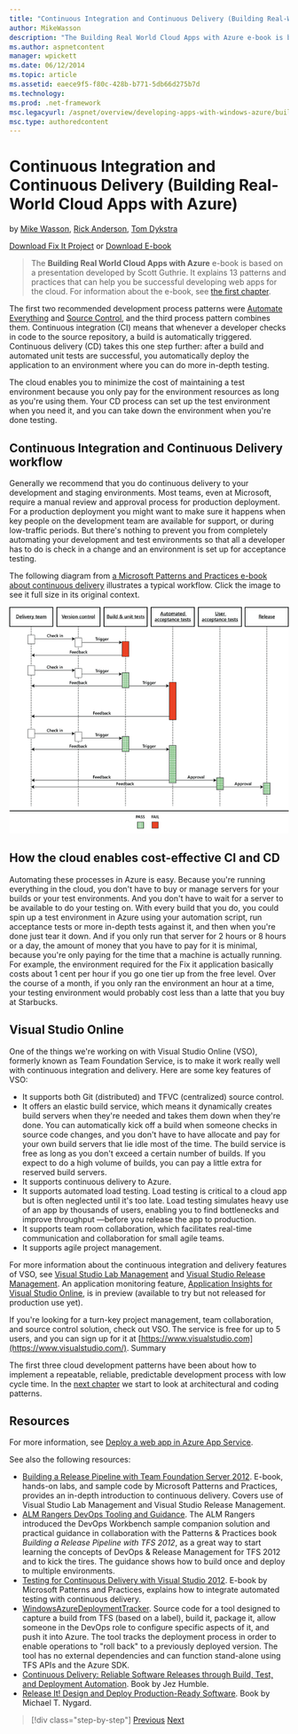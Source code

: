 ```yaml
---
title: "Continuous Integration and Continuous Delivery (Building Real-World Cloud Apps with Azure) | Microsoft Docs"
author: MikeWasson
description: "The Building Real World Cloud Apps with Azure e-book is based on a presentation developed by Scott Guthrie. It explains 13 patterns and practices that can he..."
ms.author: aspnetcontent
manager: wpickett
ms.date: 06/12/2014
ms.topic: article
ms.assetid: eaece9f5-f80c-428b-b771-5db66d275b7d
ms.technology: 
ms.prod: .net-framework
msc.legacyurl: /aspnet/overview/developing-apps-with-windows-azure/building-real-world-cloud-apps-with-windows-azure/continuous-integration-and-continuous-delivery
msc.type: authoredcontent
---
```

Continuous Integration and Continuous Delivery (Building Real-World Cloud Apps with Azure)
====================
by [Mike Wasson](https://github.com/MikeWasson), [Rick Anderson](https://github.com/Rick-Anderson), [Tom Dykstra](https://github.com/tdykstra)

[Download Fix It Project](http://code.msdn.microsoft.com/Fix-It-app-for-Building-cdd80df4) or [Download E-book](http://blogs.msdn.com/b/microsoft_press/archive/2014/07/23/free-ebook-building-cloud-apps-with-microsoft-azure.aspx)

> The **Building Real World Cloud Apps with Azure** e-book is based on a presentation developed by Scott Guthrie. It explains 13 patterns and practices that can help you be successful developing web apps for the cloud. For information about the e-book, see [the first chapter](introduction.md).


The first two recommended development process patterns were [Automate Everything](automate-everything.md) and [Source Control](source-control.md), and the third process pattern combines them. Continuous integration (CI) means that whenever a developer checks in code to the source repository, a build is automatically triggered. Continuous delivery (CD) takes this one step further: after a build and automated unit tests are successful, you automatically deploy the application to an environment where you can do more in-depth testing.

The cloud enables you to minimize the cost of maintaining a test environment because you only pay for the environment resources as long as you're using them. Your CD process can set up the test environment when you need it, and you can take down the environment when you're done testing.

## Continuous Integration and Continuous Delivery workflow

Generally we recommend that you do continuous delivery to your development and staging environments. Most teams, even at Microsoft, require a manual review and approval process for production deployment. For a production deployment you might want to make sure it happens when key people on the development team are available for support, or during low-traffic periods. But there's nothing to prevent you from completely automating your development and test environments so that all a developer has to do is check in a change and an environment is set up for acceptance testing.

The following diagram from [a Microsoft Patterns and Practices e-book about continuous delivery](http://aka.ms/ReleasePipeline) illustrates a typical workflow. Click the image to see it full size in its original context.

[![Continuous delivery workflow](continuous-integration-and-continuous-delivery/_static/image1.png)](https://msdn.microsoft.com/en-us/library/dn449955.aspx)

## How the cloud enables cost-effective CI and CD

Automating these processes in Azure is easy. Because you're running everything in the cloud, you don't have to buy or manage servers for your builds or your test environments. And you don't have to wait for a server to be available to do your testing on. With every build that you do, you could spin up a test environment in Azure using your automation script, run acceptance tests or more in-depth tests against it, and then when you're done just tear it down. And if you only run that server for 2 hours or 8 hours or a day, the amount of money that you have to pay for it is minimal, because you're only paying for the time that a machine is actually running. For example, the environment required for the Fix it application basically costs about 1 cent per hour if you go one tier up from the free level. Over the course of a month, if you only ran the environment an hour at a time, your testing environment would probably cost less than a latte that you buy at Starbucks.

## Visual Studio Online

One of the things we're working on with Visual Studio Online (VSO), formerly known as Team Foundation Service, is to make it work really well with continuous integration and delivery. Here are some key features of VSO:

- It supports both Git (distributed) and TFVC (centralized) source control.
- It offers an elastic build service, which means it dynamically creates build servers when they're needed and takes them down when they're done. You can automatically kick off a build when someone checks in source code changes, and you don't have to have allocate and pay for your own build servers that lie idle most of the time. The build service is free as long as you don't exceed a certain number of builds. If you expect to do a high volume of builds, you can pay a little extra for reserved build servers.
- It supports continuous delivery to Azure.
- It supports automated load testing. Load testing is critical to a cloud app but is often neglected until it's too late. Load testing simulates heavy use of an app by thousands of users, enabling you to find bottlenecks and improve throughput —before you release the app to production.
- It supports team room collaboration, which facilitates real-time communication and collaboration for small agile teams.
- It supports agile project management.

For more information about the continuous integration and delivery features of VSO, see [Visual Studio Lab Management](https://www.visualstudio.com/en-us/explore/lab-management-vs.aspx) and [Visual Studio Release Management](https://www.visualstudio.com/en-us/explore/release-management-vs.aspx). An application monitoring feature, [Application Insights for Visual Studio Online](https://msdn.microsoft.com/en-us/library/dn481095.aspx), is in preview (available to try but not released for production use yet).

If you're looking for a turn-key project management, team collaboration, and source control solution, check out VSO. The service is free for up to 5 users, and you can sign up for it at [https://www.visualstudio.com](https://www.visualstudio.com/). Summary

The first three cloud development patterns have been about how to implement a repeatable, reliable, predictable development process with low cycle time. In the [next chapter](web-development-best-practices.md) we start to look at architectural and coding patterns.

## Resources

For more information, see [Deploy a web app in Azure App Service](https://azure.microsoft.com/en-us/documentation/articles/web-sites-deploy/).

See also the following resources:

- [Building a Release Pipeline with Team Foundation Server 2012](http://aka.ms/ReleasePipeline). E-book, hands-on labs, and sample code by Microsoft Patterns and Practices, provides an in-depth introduction to continuous delivery. Covers use of Visual Studio Lab Management and Visual Studio Release Management.
- [ALM Rangers DevOps Tooling and Guidance](https://vsardevops.codeplex.com/). The ALM Rangers introduced the DevOps Workbench sample companion solution and practical guidance in collaboration with the Patterns &amp; Practices book *Building a Release Pipeline with TFS 2012*, as a great way to start learning the concepts of DevOps &amp; Release Management for TFS 2012 and to kick the tires. The guidance shows how to build once and deploy to multiple environments.
- [Testing for Continuous Delivery with Visual Studio 2012](https://msdn.microsoft.com/en-us/library/jj159345.aspx). E-book by Microsoft Patterns and Practices, explains how to integrate automated testing with continuous delivery.
- [WindowsAzureDeploymentTracker](https://github.com/RyanTBerry/WindowsAzureDeploymentTracker). Source code for a tool designed to capture a build from TFS (based on a label), build it, package it, allow someone in the DevOps role to configure specific aspects of it, and push it into Azure. The tool tracks the deployment process in order to enable operations to "roll back" to a previously deployed version. The tool has no external dependencies and can function stand-alone using TFS APIs and the Azure SDK.
- [Continuous Delivery: Reliable Software Releases through Build, Test, and Deployment Automation](https://www.amazon.com/Continuous-Delivery-Deployment-Automation-Addison-Wesley/dp/0321601912/ref=sr_1_1?s=books&amp;ie=UTF8&amp;qid=1377126361). Book by Jez Humble.
- [Release It! Design and Deploy Production-Ready Software](https://www.amazon.com/Release-It-Production-Ready-Pragmatic-Programmers/dp/0978739213). Book by Michael T. Nygard.

>[!div class="step-by-step"]
[Previous](source-control.md)
[Next](web-development-best-practices.md)